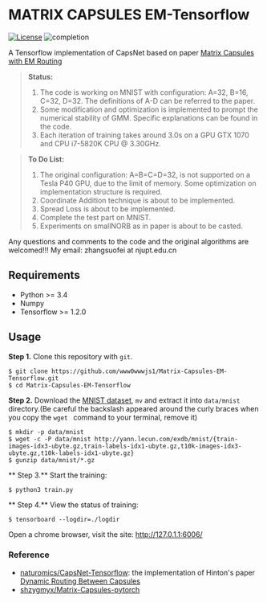 # MATRIX CAPSULES EM-Tensorflow

[![License](https://img.shields.io/badge/license-Apache%202.0-blue.svg?style=plastic)](https://opensource.org/licenses/Apache-2.0)
![completion](https://img.shields.io/badge/completion%20state-70%25-blue.svg?style=plastic)

A Tensorflow implementation of CapsNet based on paper [Matrix Capsules with EM Routing](https://openreview.net/pdf?id=HJWLfGWRb)

> **Status:**
> 1. The code is working on MNIST with configuration:  A=32, B=16, C=32, D=32. The definitions of A-D can be referred to the paper.
> 2. Some modification and optimization is implemented to prompt the numerical stability of GMM. Specific explanations can be found in the code.
> 3. Each iteration of training takes around 3.0s on a GPU GTX 1070 and CPU i7-5820K CPU @ 3.30GHz.

> **To Do List:**
> 1. The original configuration: A=B=C=D=32, is not supported on a Tesla P40 GPU, due to the limit of memory. Some optimization on implementation structure is required.
> 2. Coordinate Addition technique is about to be implemented.
> 3. Spread Loss is about to be implemented.
> 4. Complete the test part on MNIST.
> 5. Experiments on smallNORB as in paper is about to be casted.

Any questions and comments to the code and the original algorithms are welcomed!!! My email: zhangsuofei at njupt.edu.cn

## Requirements
- Python >= 3.4
- Numpy
- Tensorflow >= 1.2.0

## Usage
**Step 1.**
Clone this repository with ``git``.

```
$ git clone https://github.com/www0wwwjs1/Matrix-Capsules-EM-Tensorflow.git
$ cd Matrix-Capsules-EM-Tensorflow
```

**Step 2.**
Download the [MNIST dataset](http://yann.lecun.com/exdb/mnist/), ``mv`` and extract it into ``data/mnist`` directory.(Be careful the backslash appeared around the curly braces when you copy the ``wget `` command to your terminal, remove it)

```
$ mkdir -p data/mnist
$ wget -c -P data/mnist http://yann.lecun.com/exdb/mnist/{train-images-idx3-ubyte.gz,train-labels-idx1-ubyte.gz,t10k-images-idx3-ubyte.gz,t10k-labels-idx1-ubyte.gz}
$ gunzip data/mnist/*.gz
```

** Step 3.**
Start the training:
```
$ python3 train.py
```

** Step 4.**
View the status of training:
```
$ tensorboard --logdir=./logdir
``` 
Open a chrome browser, visit the site: http://127.0.1.1:6006/

### Reference
- [naturomics/CapsNet-Tensorflow](https://github.com/naturomics/CapsNet-Tensorflow): the implementation of Hinton's paper [Dynamic Routing Between Capsules](https://arxiv.org/abs/1710.09829)
- [shzygmyx/Matrix-Capsules-pytorch](https://github.com/shzygmyx/Matrix-Capsules-pytorch)
